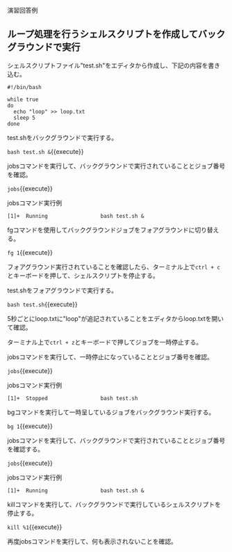 演習回答例  
## ループ処理を行うシェルスクリプトを作成してバックグラウンドで実行  
シェルスクリプトファイル"test.sh"をエディタから作成し、下記の内容を書き込む。  

```
#!/bin/bash

while true
do
  echo "loop" >> loop.txt
  sleep 5
done

```

test.shをバックグラウンドで実行する。  

`bash test.sh &`{{execute}}

jobsコマンドを実行して、バックグラウンドで実行されていることとジョブ番号を確認。  

`jobs`{{execute}}

jobsコマンド実行例  
```
[1]+  Running                 bash test.sh &
```

fgコマンドを使用してバックグラウンドジョブをフォアグラウンドに切り替える。  

`fg 1`{{execute}}

フォアグラウンド実行されていることを確認したら、ターミナル上で`ctrl + c`とキーボードを押して、シェルスクリプトを停止する。  

test.shをフォアグラウンドで実行する。  

`bash test.sh`{{execute}}

5秒ごとにloop.txtに"loop"が追記されていることをエディタからloop.txtを開いて確認。  

ターミナル上で`ctrl + z`とキーボードで押してジョブを一時停止する。

jobsコマンドを実行して、一時停止になっていることとジョブ番号を確認。  

`jobs`{{execute}}

jobsコマンド実行例  
```
[1]+  Stopped                 bash test.sh
```

bgコマンドを実行して一時呈しているジョブをバックグラウンド実行する。  

`bg 1`{{execute}}

jobsコマンドを実行して、バックグラウンドで実行されていることとジョブ番号を確認する。  

`jobs`{{execute}}

jobsコマンド実行例  
```
[1]+  Running                 bash test.sh &
```

killコマンドを実行して、バックグラウンドで実行しているシェルスクリプトを停止する。  

`kill %1`{{execute}}

再度jobsコマンドを実行して、何も表示されないことを確認。  
